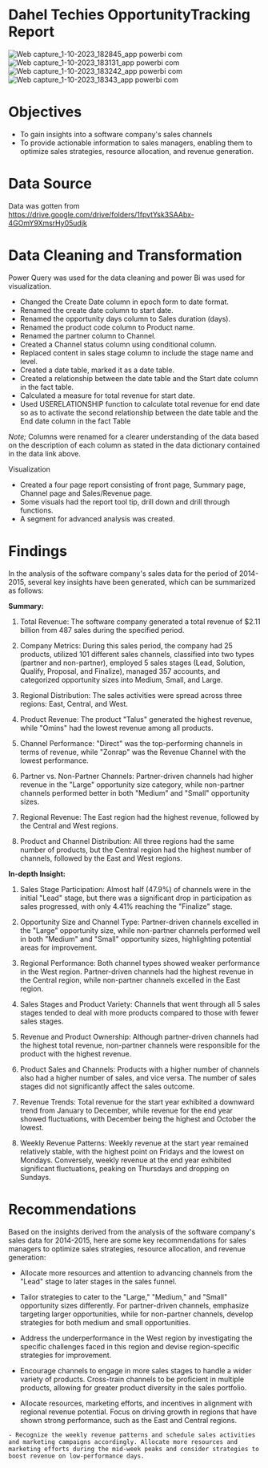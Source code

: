 # Dahel Techies OpportunityTracking Report

![Web capture_1-10-2023_182845_app powerbi com](https://github.com/Jenonah/Dahel-Techies-Opportunity-Tracking-Report/assets/138598218/14297e65-0418-4148-bf41-8448c30e3cd8)
![Web capture_1-10-2023_183131_app powerbi com](https://github.com/Jenonah/Dahel-Techies-Opportunity-Tracking-Report/assets/138598218/91b1cf64-7a75-4a1d-8d95-294153530c11)
![Web capture_1-10-2023_183242_app powerbi com](https://github.com/Jenonah/Dahel-Techies-Opportunity-Tracking-Report/assets/138598218/bc94cfa8-8edc-4f6d-a0c5-a058c7f2b7c2)
![Web capture_1-10-2023_18343_app powerbi com](https://github.com/Jenonah/Dahel-Techies-Opportunity-Tracking-Report/assets/138598218/47113d09-6c42-4f49-852c-a38573987c84)

# Objectives
- To gain insights into a software company's sales channels
- To provide actionable information to sales managers, enabling them to optimize sales strategies, resource allocation, and revenue generation.

# Data Source
Data was gotten from https://drive.google.com/drive/folders/1fpvtYsk3SAAbx-4GOmY9XmsrHy05udjk

# Data Cleaning and Transformation

Power Query was used for the data cleaning and power Bi was used for visualization.
- Changed the Create Date column in epoch form to date format.
- Renamed the create date  column to start date.
- Renamed the opportunity days column to Sales duration (days).
- Renamed the product code column to Product name.
- Renamed the partner column to Channel.
- Created a Channel status column using conditional column.
- Replaced content in sales stage column to include the stage name and level.
- Created a date table, marked it as a date table.
- Created a relationship between the date table and the Start date column in the fact table.
- Calculated a measure for total revenue for start date.
- Used USERELATIONSHIP function to calculate total revenue for end date  so as to activate the second relationship between the date table and the End date column in the fact Table

*Note;* Columns were renamed for a clearer understanding of the data based on the description of each column as stated  in the data dictionary contained in the data link above.

Visualization
- Created a four page report consisting of front page, Summary page, Channel page and Sales/Revenue page.
- Some visuals had the report tool tip, drill down and drill through  functions.
- A segment for advanced analysis was created.


# Findings

In the analysis of the software company's sales data for the period of 2014-2015, several key insights have been generated, which can be summarized as follows:

**Summary:**

1. Total Revenue: The software company generated a total revenue of $2.11 billion from 487 sales during the specified period.

2. Company Metrics: During this sales period, the company had 25 products, utilized 101 different sales channels, classified into two types (partner and non-partner), employed 5 sales stages (Lead, Solution, Qualify, Proposal, and Finalize), managed 357 accounts, and categorized opportunity sizes into Medium, Small, and Large.

3. Regional Distribution: The sales activities were spread across three regions: East, Central, and West.

4. Product Revenue: The product "Talus" generated the highest revenue, while "Omins" had the lowest revenue among all products.

5. Channel Performance: "Direct" was the top-performing channels in terms of revenue, while "Zonrap" was the Revenue Channel with the lowest performance.

6. Partner vs. Non-Partner Channels: Partner-driven channels had higher revenue in the "Large" opportunity size category, while non-partner channels performed better in both "Medium" and "Small" opportunity sizes.

7. Regional Revenue: The East region had the highest revenue, followed by the Central and West regions.

8. Product and Channel Distribution: All three regions had the same number of products, but the Central region had the highest number of channels, followed by the East and West regions.

**In-depth Insight:**

1. Sales Stage Participation: Almost half (47.9%) of channels were in the initial "Lead" stage, but there was a significant drop in participation as sales progressed, with only 4.41% reaching the "Finalize" stage.

2. Opportunity Size and Channel Type: Partner-driven channels excelled in the "Large" opportunity size, while non-partner channels performed well in both "Medium" and "Small" opportunity sizes, highlighting potential areas for improvement.

3. Regional Performance: Both channel types showed weaker performance in the West region. Partner-driven channels had the highest revenue in the Central region, while non-partner channels excelled in the East region.

4. Sales Stages and Product Variety: Channels that went through all 5 sales stages tended to deal with more products compared to those with fewer sales stages.

5. Revenue and Product Ownership: Although partner-driven channels had the highest total revenue, non-partner channels were responsible for the product with the highest revenue.

6. Product Sales and Channels: Products with a higher number of channels also had a higher number of sales, and vice versa. The number of sales stages did not significantly affect the sales outcome.

7. Revenue Trends: Total revenue for the start year exhibited a downward trend from January to December, while revenue for the end year showed fluctuations, with December being the highest and October the lowest.

8. Weekly Revenue Patterns: Weekly revenue at the start year remained relatively stable, with the highest point on Fridays and the lowest on Mondays. Conversely, weekly revenue at the end year exhibited significant fluctuations, peaking on Thursdays and dropping on Sundays.

# Recommendations

Based on the insights derived from the analysis of the software company's sales data for 2014-2015, here are some key recommendations for sales managers to optimize sales strategies, resource allocation, and revenue generation:

   - Allocate more resources and attention to advancing channels from the "Lead" stage to later stages in the sales funnel.

   - Tailor strategies to cater to the "Large," "Medium," and "Small" opportunity sizes differently. For partner-driven channels, emphasize targeting larger opportunities, while for non-partner channels, develop strategies for both medium and small opportunities.

   - Address the underperformance in the West region by  investigating the specific challenges faced in this region and devise region-specific strategies for improvement.

   - Encourage channels to engage in more sales stages to handle a wider variety of products. Cross-train channels to be proficient in multiple products, allowing for greater product diversity in the sales portfolio.

   - Allocate resources, marketing efforts, and incentives in alignment with regional revenue potential. Focus on driving growth in regions that have shown strong performance, such as the East and Central regions.

    - Recognize the weekly revenue patterns and schedule sales activities and marketing campaigns accordingly. Allocate more resources and marketing efforts during the mid-week peaks and consider strategies to boost revenue on low-performance days.
  



